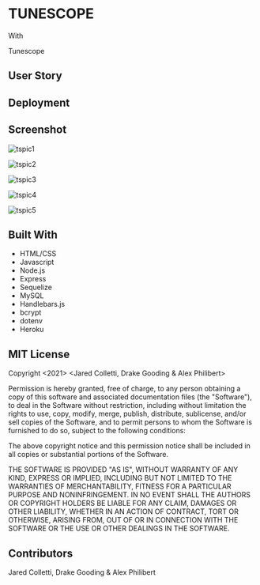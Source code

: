 # TUNESCOPE

With  

Tunescope 

## User Story



## Deployment



## Screenshot

![tspic1](https://user-images.githubusercontent.com/60405505/126240590-647224f4-76f7-4647-ae59-3943119f1a33.GIF)

![tspic2](https://user-images.githubusercontent.com/60405505/126240591-a9d76560-c8c6-47e7-8c23-8c32a2bd3174.GIF)

![tspic3](https://user-images.githubusercontent.com/60405505/126240597-bb9c3514-ac1d-4a34-a04a-8f2b4e19e0be.GIF)

![tspic4](https://user-images.githubusercontent.com/60405505/126240610-c8df8861-91a1-463a-960e-734e80c05d0e.GIF)

![tspic5](https://user-images.githubusercontent.com/60405505/126240614-a67451ab-5c9e-47b0-be7d-23c546e1a7b0.GIF)




## Built With

- HTML/CSS
- Javascript
- Node.js
- Express
- Sequelize
- MySQL
- Handlebars.js
- bcrypt
- dotenv
- Heroku

## MIT License

Copyright <2021> <Jared Colletti, Drake Gooding & Alex Philibert>

Permission is hereby granted, free of charge, to any person obtaining a copy of this software and associated documentation files (the "Software"), to deal in the Software without restriction, including without limitation the rights to use, copy, modify, merge, publish, distribute, sublicense, and/or sell copies of the Software, and to permit persons to whom the Software is furnished to do so, subject to the following conditions:

The above copyright notice and this permission notice shall be included in all copies or substantial portions of the Software.

THE SOFTWARE IS PROVIDED "AS IS", WITHOUT WARRANTY OF ANY KIND, EXPRESS OR IMPLIED, INCLUDING BUT NOT LIMITED TO THE WARRANTIES OF MERCHANTABILITY, FITNESS FOR A PARTICULAR PURPOSE AND NONINFRINGEMENT. IN NO EVENT SHALL THE AUTHORS OR COPYRIGHT HOLDERS BE LIABLE FOR ANY CLAIM, DAMAGES OR OTHER LIABILITY, WHETHER IN AN ACTION OF CONTRACT, TORT OR OTHERWISE, ARISING FROM, OUT OF OR IN CONNECTION WITH THE SOFTWARE OR THE USE OR OTHER DEALINGS IN THE SOFTWARE.

## Contributors

Jared Colletti, Drake Gooding & Alex Philibert
